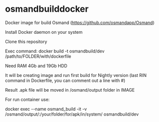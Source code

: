 # osmandbuilddocker
Docker image for build Osmand (https://github.com/osmandapp/Osmand)

Install Docker daemon on your system

Clone this repository

Exec command: docker build -t osmandbuild/dev /path/to/FOLDER/with/dockerfile

Need RAM 4Gb and 19Gb HDD

It will be creating image and run first build for Nightly version (last RIN command in Dockerfile, you can comment out a line with #)

Result .apk file will be moved in /osmand/output folder in IMAGE

For run container use:

docker exec --name osmand_build -it -v /osmand/output/:/your/folder/for/apk/in/system/ osmandbuild/dev
